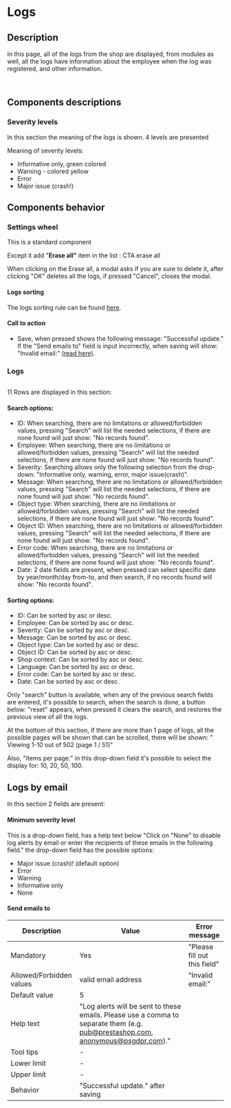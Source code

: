 # Logs

## Description

In this page, all of the logs from the shop are displayed, from modules as well, all the logs have information about the employee when the log was registered, and other information.

<figure><img src="../../../../../../.gitbook/assets/Screenshot 2022-09-12 at 17-43-00 Logs • Faire178.png" alt=""><figcaption></figcaption></figure>

<figure><img src="../../../../../../.gitbook/assets/Screenshot 2022-09-12 at 17-44-50 Logs • Faire178.png" alt=""><figcaption></figcaption></figure>

## Components descriptions

### Severity levels

In this section the meaning of the logs is shown. 4 levels are presented

Meaning of severity levels:

* Informative only, green colored
* Warning - colored yellow
* Error
* Major issue (crash!)

## Components behavior

### Settings wheel

This is a standard component&#x20;

Except it add  "**Erase all"** item in the list : CTA erase all &#x20;

When clicking on the Erase all, a modal asks if you are sure to delete it, after clicking "OK" deletes all the logs, if pressed "Cancel", closes the modal.

#### Logs sorting

The logs sorting rule can be found [here](https://app.gitbook.com/o/-MAz0PPl5s9ulE9xyliu/s/eRh5ljXXvELkmmdiRmg8/\~/changes/LBfyCScRUjOVa2zoG5Ub/functional-documentation/ux-ui/common-components/sorting-rule).

#### Call to action

* Save, when pressed shows the following message: "Successful update." If the "Send emails to" field is input incorrectly, when saving will show: "Invalid email:" [(read here)](./#logs-by-email).



### Logs

<figure><img src="../../../../../../.gitbook/assets/Screenshot 2022-09-13 at 15-41-03 Logs • test.png" alt=""><figcaption></figcaption></figure>

11 Rows are displayed in this section:

#### Search options:

* ID: When searching, there are no limitations or allowed/forbidden values, pressing "Search" will list the needed selections, if there are none found will just show: "No records found".
* Employee: When searching, there are no limitations or allowed/forbidden values, pressing "Search" will list the needed selections, if there are none found will just show: "No records found".
* Severity: Searching allows only the following selection from the drop-down: "Informative only, warning, error, major issue(crash)".
* Message: When searching, there are no limitations or allowed/forbidden values, pressing "Search" will list the needed selections, if there are none found will just show: "No records found".
* Object type: When searching, there are no limitations or allowed/forbidden values, pressing "Search" will list the needed selections, if there are none found will just show: "No records found".
* Object ID: When searching, there are no limitations or allowed/forbidden values, pressing "Search" will list the needed selections, if there are none found will just show: "No records found".
* Error code: When searching, there are no limitations or allowed/forbidden values, pressing "Search" will list the needed selections, if there are none found will just show: "No records found".
* Date: 2 date fields are present, when pressed can select specific date by year/month/day from-to, and then search, if no records found will show: "No records found".



#### Sorting options:

* ID: Can be sorted by asc or desc.
* Employee: Can be sorted by asc or desc.
* Severity: Can be sorted by asc or desc.
* Message: Can be sorted by asc or desc.
* Object type: Can be sorted by asc or desc.
* Object ID: Can be sorted by asc or desc.
* Shop context: Can be sorted by asc or desc.
* Language: Can be sorted by asc or desc.
* Error code: Can be sorted by asc or desc.
* Date: Can be sorted by asc or desc.

Only "search" button is available, when any of the previous search fields are entered, it's possible to search, when the search is done, a button below: "reset" appears, when pressed it clears the search, and restores the previous view of all the logs.

At the bottom of this section, if there are more than 1 page of logs, all the possible pages will be shown that can be scrolled, there will be shown: " Viewing 1-10 out of 502 (page 1 / 51)"

Also, "Items per page:" in this drop-down field it's possible to select the display for: 10, 20, 50, 100.



## Logs by email

In this section 2 fields are present:



#### Minimum severity level

This is a drop-down field, has a help text below "Click on "None" to disable log alerts by email or enter the recipients of these emails in the following field." the drop-down field has the possible options:

* Major issue (crash)! (default option)
* Error
* Warning
* Informative only
* None

#### Send emails to

| Description              | Value                                                                                                                           | Error message                |
| ------------------------ | ------------------------------------------------------------------------------------------------------------------------------- | ---------------------------- |
| Mandatory                | Yes                                                                                                                             | "Please fill out this field" |
| Allowed/Forbidden values | valid email address                                                                                                             | "Invalid email:"             |
| Default value            | 5                                                                                                                               |                              |
| Help text                | "Log alerts will be sent to these emails. Please use a comma to separate them (e.g. pub@prestashop.com, anonymous@psgdpr.com)." |                              |
| Tool tips                | -                                                                                                                               |                              |
| Lower limit              | -                                                                                                                               |                              |
| Upper limit              | -                                                                                                                               |                              |
| Behavior                 | "Successful update." after saving                                                                                               |                              |

####

